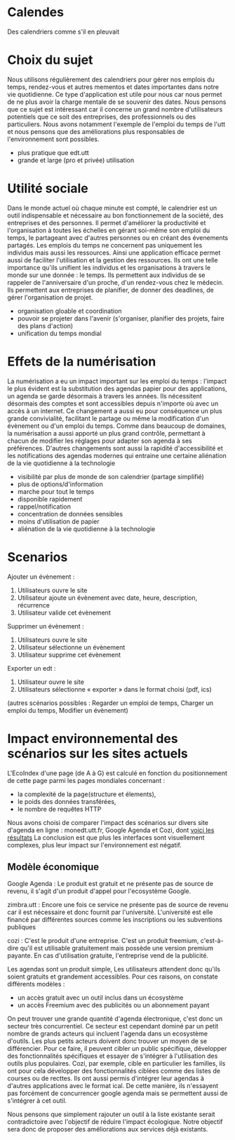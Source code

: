 # Calendes
Des calendriers comme s'il en pleuvait

# Choix du sujet

Nous utilisons régulièrement des calendriers pour gérer nos emplois du temps, rendez-vous et autres mementos et dates importantes dans notre vie quotidienne. Ce type d'application est utile pour nous car nous permet de ne plus avoir la charge mentale de se souvenir des dates.
Nous pensons que ce sujet est intéressant car il concerne un grand nombre d'utilisateurs potentiels que ce soit des entreprises, des professionnels ou des particuliers.
Nous avons notamment l'exemple de l'emploi du temps de l'utt et nous pensons que des améliorations plus responsables de l'environnement sont possibles.
- plus pratique que edt.utt
- grande et large (pro et privée) utilisation

# Utilité sociale

Dans le monde actuel où chaque minute est compté, le calendrier est un outil indispensable et nécessaire au bon fonctionnement de la société, des entreprises et des personnes. 
Il permet d'améliorer la productivité et l'organisation à toutes les échelles en gérant soi-même son emploi du temps, le partageant avec d'autres personnes ou en créant des évenements partagés.
Les emplois du temps ne concernent pas uniquement les individus mais aussi les ressources. Ainsi une application efficace permet aussi de faciliter l'utilisation et la gestion des ressources.
Ils ont une telle importance qu'ils unifient les individus et les organisations à travers le monde sur une donnée : le temps.
Ils permettent aux individus de se rappeler de l'anniversaire d'un proche, d'un rendez-vous chez le médecin.
Ils permettent aux entreprises de planifier, de donner des deadlines, de gérer l'organisation de projet.
- organisation gloable et coordination
- pouvoir se projeter dans l'avenir (s'organiser, planifier des projets, faire des plans d'action)
- unification du temps mondial

# Effets de la numérisation

La numérisation a eu un impact important sur les emploi du temps : 
l'impact le plus évident est la substitution des agendas papier pour des applications, un agenda se garde désormais à travers les années.
Ils nécessitent désormais des comptes et sont accessibles depuis n'importe où avec un accès à un internet.
Ce changement a aussi eu pour conséquence un plus grande convivialité, facilitant le partage ou même la modification d'un évènement ou d'un emploi du temps.
Comme dans beaucoup de domaines, la numérisation a aussi apporté un plus grand contrôle, permettant à chacun de modifier les réglages pour adapter son agenda à ses préférences. D'autres changements sont aussi la rapidité d'accessibilité et les notifications des agendas modernes qui entraine une certaine aliénation de la vie quotidienne à la technologie

- visibilité par plus de monde de son calendrier (partage simplifié)
- plus de options/d'information
- marche pour tout le temps
- disponible rapidement
- rappel/notification
- concentration de données sensibles
- moins d'utilisation de papier
- aliénation de la vie quotidienne à la technologie


# Scenarios

Ajouter un évènement :
1. Utilisateurs ouvre le site
2. Utilisateur ajoute un évènement avec date, heure, description, récurrence
3. Utilisateur valide cet évènement
  
Supprimer un évènement :
1. Utilisateurs ouvre le site 
2. Utilisateur sélectionne un évènement
3. Utilisateur supprime cet évènement
  
Exporter un edt :
1. Utilisateur ouvre le site
2. Utilisateurs sélectionne « exporter » dans le format choisi (pdf, ics)
	
(autres scénarios possibles : Regarder un emploi de temps, Charger un emploi du temps, Modifier un évènement)

# Impact environnemental des scénarios sur les sites actuels

L'EcoIndex d'une page (de A à G) est calculé en fonction du positionnement de cette page parmi les pages mondiales concernant :

- la complexité de la page(structure et élements),
- le poids des données transférées,
- le nombre de requêtes HTTP
  
Nous avons choisi de comparer l'impact des scénarios sur divers site d'agenda en ligne : monedt.utt.fr, Google Agenda et Cozi, dont [voici les résultats](EcoIndex.md)
La conclusion est que plus les interfaces sont visuellement complexes, plus leur impact sur l'environnement est négatif.

## Modèle économique

Google Agenda : Le produit est gratuit et ne présente pas de source de  revenu, il s'agit d'un produit d'appel pour l'ecosystème Google.

zimbra.utt : Encore une fois ce service ne présente pas de source de revenu car il est nécessaire et donc fournit par l'université. L'université est elle financé par différentes sources comme les inscriptions ou les subventions publiques

cozi : C'est le produit d'une entreprise. C'est un produit freemium, c'est-à-dire qu'il est utilisable gratuitement mais possède une version premium payante. En cas d'utilisation gratuite, l'entreprise vend de la publicité.

Les agendas sont un produit simple, Les utilisateurs attendent donc qu'ils soient gratuits et grandement accessibles. Pour ces raisons, on constate différents modèles :

- un accès gratuit avec un outil inclus dans un écosystème
- un accès Freemium avec des publicités ou un abonnement payant

On peut trouver une grande quantité d'agenda électronique, c'est donc un secteur très concurrentiel. Ce secteur est cependant dominé par un petit nombre de grands acteurs qui incluent l'agenda dans un ecosystème d'outils.
Les plus petits acteurs doivent donc trouver un moyen de se différencier. Pour ce faire, il peuvent cibler un public spécifique, développer des fonctionnalités spécifiques et essayer de s'intégrer à l'utilisation des outils plus populaires. Cozi, par exemple, cible en particulier les familles, ils ont pour cela développer des fonctionnalités ciblées comme des listes de courses ou de recttes. Ils ont aussi permis d'intégrer leur agendas à d'autres applications avec le format ical. De cette manière, ils n'essayent pas forcément de concurrencer google agenda mais se permettent aussi de s'intégrer à cet outil.

Nous pensons que simplement rajouter un outil à la liste existante serait contradictoire avec l'objectif de réduire l'impact écologique. Notre objectif sera donc de proposer des améliorations aux services déjà existants.


